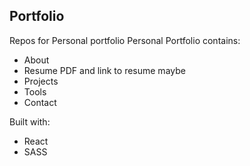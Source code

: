## Portfolio

Repos for Personal portfolio
Personal Portfolio contains:
 - About
 - Resume PDF and link to resume maybe
 - Projects
 - Tools
 - Contact

Built with:
 - React
 - SASS
